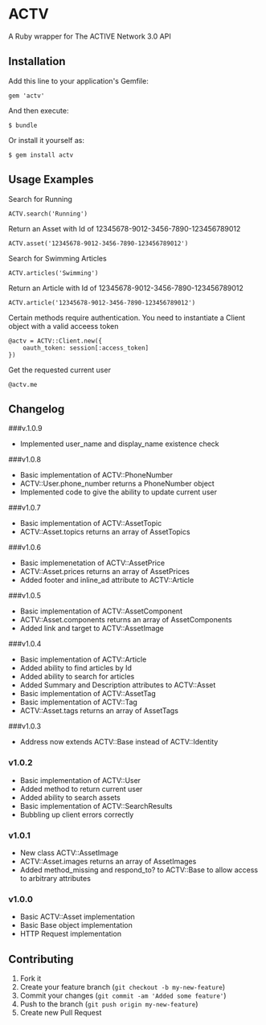 # ACTV

A Ruby wrapper for The ACTIVE Network 3.0 API

## Installation

Add this line to your application's Gemfile:

    gem 'actv'

And then execute:

    $ bundle

Or install it yourself as:

    $ gem install actv

## Usage Examples

Search for Running

    ACTV.search('Running')

Return an Asset with Id of 12345678-9012-3456-7890-123456789012

    ACTV.asset('12345678-9012-3456-7890-123456789012')

Search for Swimming Articles

    ACTV.articles('Swimming')

Return an Article with Id of 12345678-9012-3456-7890-123456789012

    ACTV.article('12345678-9012-3456-7890-123456789012')
    
Certain methods require authentication. You need to instantiate a Client object with a valid acceess token

    @actv = ACTV::Client.new({ 
        oauth_token: session[:access_token]
    })

Get the requested current user

    @actv.me
    
## Changelog

###v.1.0.9
- Implemented user_name and display_name existence check

###v1.0.8
- Basic implementation of ACTV::PhoneNumber
- ACTV::User.phone_number returns a PhoneNumber object
- Implemented code to give the ability to update current user

###v1.0.7
- Basic implementation of ACTV::AssetTopic
- ACTV::Asset.topics returns an array of AssetTopics

###v1.0.6
- Basic implemenetation of ACTV::AssetPrice
- ACTV::Asset.prices returns an array of AssetPrices
- Added footer and inline_ad attribute to ACTV::Article

###v1.0.5
- Basic implementation of ACTV::AssetComponent
- ACTV::Asset.components returns an array of AssetComponents
- Added link and target to ACTV::AssetImage

###v1.0.4
- Basic implementation of ACTV::Article
- Added ability to find articles by Id
- Added ability to search for articles
- Added Summary and Description attributes to ACTV::Asset
- Basic implementation of ACTV::AssetTag
- Basic implementation of ACTV::Tag
- ACTV::Asset.tags returns an array of AssetTags

###v1.0.3
- Address now extends ACTV::Base instead of ACTV::Identity

### v1.0.2
- Basic implementation of ACTV::User
- Added method to return current user
- Added ability to search assets
- Basic implementation of ACTV::SearchResults
- Bubbling up client errors correctly

### v1.0.1
- New class ACTV::AssetImage
- ACTV::Asset.images returns an array of AssetImages
- Added method_missing and respond_to? to ACTV::Base to allow access to arbitrary attributes

### v1.0.0
- Basic ACTV::Asset implementation
- Basic Base object implementation
- HTTP Request implementation

## Contributing

1. Fork it
2. Create your feature branch (`git checkout -b my-new-feature`)
3. Commit your changes (`git commit -am 'Added some feature'`)
4. Push to the branch (`git push origin my-new-feature`)
5. Create new Pull Request
